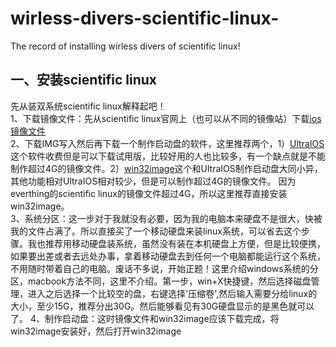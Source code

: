  wirless-divers-scientific-linux-
====
The record of installing wirless divers of scientific linux!   
    
一、安装scientific linux
---
先从装双系统scientific linux解释起吧！  
1、下载镜像文件：先从scientific linux官网上（也可以从不同的镜像站）下载[ios镜像文件](http://ftp.scientificlinux.org/linux/scientific/7x/x86_64/iso/)   
2、下载IMG写入然后再下载一个制作启动盘的软件，这里推荐两个，1）[UltraIOS](https://cn.ultraiso.net/xiazai.html)这个软件收费但是可以下载试用版，比较好用的人也比较多，有一个缺点就是不能制作超过4G的镜像文件。2）[win32image](https://win32-image-writer.updatestar.com/)这个和UltraIOS制作启动盘大同小异，其他功能相对UltraIOS相对较少，但是可以制作超过4G的镜像文件。    因为everthing的scientific linux的镜像文件超过4G，所以这里推荐直接安装win32image。    
3、系统分区：这一步对于我就没有必要，因为我的电脑本来硬盘不是很大，快被我的文件占满了。所以直接买了一个移动硬盘来装linux系统，可以省去这个步骤。我也推荐用移动硬盘装系统，虽然没有装在本机硬盘上方便，但是比较便携，如果要出差或者去远处办事，拿着移动硬盘去到任何一个电脑都能运行这个系统，不用随时带着自己的电脑。废话不多说，开始正题！这里介绍windows系统的分区，macbook方法不同，这里不介绍。第一步，win+X快捷键，然后选择磁盘管理，进入之后选择一个比较空的盘，右键选择'压缩卷',然后输入需要分给linux的大小，至少15G，推荐分出30G。然后能够看见有30G硬盘显示的是黑色就可以了。
4、制作启动盘：这时镜像文件和win32image应该下载完成，将win32image安装好，然后打开win32image
